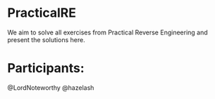 # PracticalRE

We aim to solve all exercises from Practical Reverse Engineering and present the solutions here.

# Participants:
@LordNoteworthy 
@hazelash
